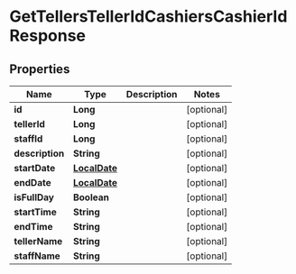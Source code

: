 
# GetTellersTellerIdCashiersCashierIdResponse

## Properties
Name | Type | Description | Notes
------------ | ------------- | ------------- | -------------
**id** | **Long** |  |  [optional]
**tellerId** | **Long** |  |  [optional]
**staffId** | **Long** |  |  [optional]
**description** | **String** |  |  [optional]
**startDate** | [**LocalDate**](LocalDate.md) |  |  [optional]
**endDate** | [**LocalDate**](LocalDate.md) |  |  [optional]
**isFullDay** | **Boolean** |  |  [optional]
**startTime** | **String** |  |  [optional]
**endTime** | **String** |  |  [optional]
**tellerName** | **String** |  |  [optional]
**staffName** | **String** |  |  [optional]



